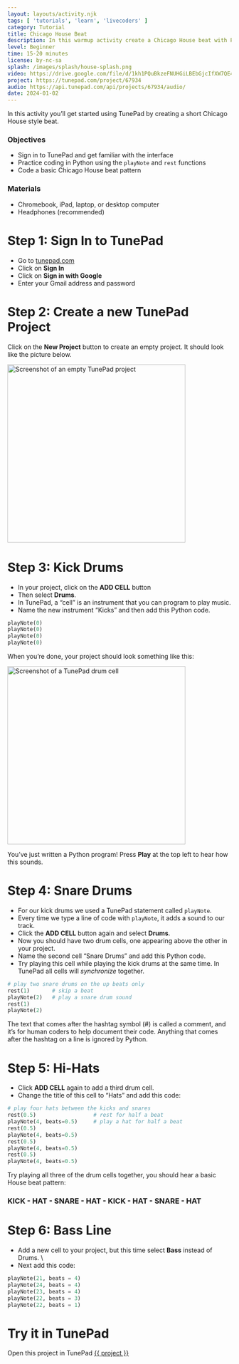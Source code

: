 ```yaml
---
layout: layouts/activity.njk
tags: [ 'tutorials', 'learn', 'livecoders' ]
category: Tutorial
title: Chicago House Beat
description: In this warmup activity create a Chicago House beat with Python code.
level: Beginner
time: 15-20 minutes
license: by-nc-sa
splash: /images/splash/house-splash.png
video: https://drive.google.com/file/d/1kh1PQuBkzeFNUHGiLBEbGjcIfXW7QE40/view?usp=sharing
project: https://tunepad.com/project/67934
audio: https://api.tunepad.com/api/projects/67934/audio/
date: 2024-01-02
---
```

In this activity you’ll get started using TunePad by creating a short Chicago House style beat.

### Objectives
* Sign in to TunePad and get familiar with the interface
* Practice coding in Python using the `playNote` and `rest` functions
* Code a basic Chicago House beat pattern

### Materials
* Chromebook, iPad, laptop, or desktop computer
* Headphones (recommended)


# Step 1: Sign In to TunePad
* Go to [tunepad.com](https://tunepad.com)
* Click on **Sign In**
* Click on **Sign in with Google**
* Enter your Gmail address and password

# Step 2: Create a new TunePad Project
Click on the **New Project** button to create an empty project. 
It should look like the picture below.

<a href="/images/empty-project.png" target="_blank">
<img src="/images/empty-project.png" alt="Screenshot of an empty TunePad project" width="400px"></a>

# Step 3: Kick Drums
* In your project, click on the **ADD CELL** button 
* Then select **Drums**.
* In TunePad, a “cell” is an instrument that you can program to play music. 
* Name the new instrument “Kicks” and then add this Python code.

```python
playNote(0)
playNote(0)
playNote(0)
playNote(0)
```

When you’re done, your project should look something like this:

<a href="/images/drum-cell.png" target="_blank">
<img src="/images/drum-cell.png" alt="Screenshot of a TunePad drum cell" width="400px"></a>

You’ve just written a Python program! Press **Play** at the top left to hear how this sounds.


# Step 4: Snare Drums
* For our kick drums we used a TunePad statement called `playNote`. 
* Every time we type a line of code with `playNote`, it adds a sound to our track. 
* Click the **ADD CELL** button again and select **Drums**. 
* Now you should have two drum cells, one appearing above the other in your project. 
* Name the second cell “Snare Drums” and add this Python code. 
* Try playing this cell while playing the kick drums at the same time. In TunePad all cells will *synchronize* together.


```python
# play two snare drums on the up beats only
rest(1)       # skip a beat
playNote(2)   # play a snare drum sound
rest(1)
playNote(2)
```

The text that comes after the hashtag symbol (#) is called a comment, and it’s for human coders to help document their code. Anything that comes after the hashtag on a line is ignored by Python.

# Step 5: Hi-Hats
* Click **ADD CELL** again to add a third drum cell. 
* Change the title of this cell to “Hats” and add this code:

```python
# play four hats between the kicks and snares
rest(0.5)                  # rest for half a beat
playNote(4, beats=0.5)     # play a hat for half a beat
rest(0.5)
playNote(4, beats=0.5)
rest(0.5)
playNote(4, beats=0.5)
rest(0.5)
playNote(4, beats=0.5)
```

Try playing all three of the drum cells together, you should hear a basic House beat pattern:

### KICK - HAT - SNARE - HAT - KICK - HAT - SNARE - HAT

# Step 6: Bass Line
* Add a new cell to your project, but this time select **Bass** instead of Drums. \
* Next add this code:

```python
playNote(21, beats = 4)
playNote(24, beats = 4)
playNote(23, beats = 4)
playNote(22, beats = 3)
playNote(22, beats = 1)
```

# Try it in TunePad
Open this project in TunePad <a href="{{project}}" target="_blank">{{ project }}</a>